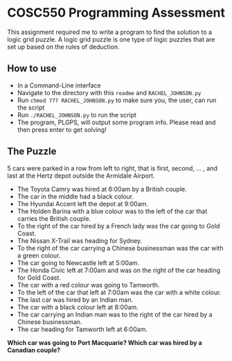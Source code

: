 # COSC550 Programming Assessment

This assignment required me to write a program to find the solution to a logic grid puzzle. A logic grid puzzle is one type of logic puzzles that are set up based on the rules of deduction.

## How to use
- In a Command-Line interface
- Navigate to the directory with this `readme` and `RACHEL_JOHNSON.py`
- Run `chmod 777 RACHEL_JOHNSON.py` to make sure you, the user, can run the script
- Run `./RACHEL_JOHNSON.py` to run the script
- The program, PLGPS, will output some program info. Please read and then press enter to get solving!

## The Puzzle
5 cars were parked in a row from left to right, that is first, second, ... , and last at the Hertz depot outside the Armidale Airport.

- The Toyota Camry was hired at 6:00am by a British couple.
- The car in the middle had a black colour.
- The Hyundai Accent left the depot at 9:00am.
- The Holden Barina with a blue colour was to the left of the car that carries the British couple.
- To the right of the car hired by a French lady was the car going to Gold Coast.
- The Nissan X-Trail was heading for Sydney.
- To the right of the car carrying a Chinese businessman was the car with a green colour.
- The car going to Newcastle left at 5:00am.
- The Honda Civic left at 7:00am and was on the right of the car heading for Gold Coast.
- The car with a red colour was going to Tamworth.
- To the left of the car that left at 7:00am was the car with a white colour.
- The last car was hired by an Indian man.
- The car with a black colour left at 8:00am.
- The car carrying an Indian man was to the right of the car hired by a Chinese businessman.
- The car heading for Tamworth left at 6:00am.

**Which car was going to Port Macquarie? Which car was hired by a Canadian couple?**